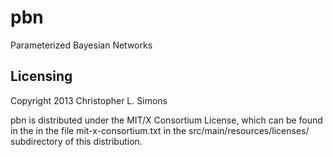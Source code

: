 # pbn

Parameterized Bayesian Networks

## Licensing

Copyright 2013 Christopher L. Simons

pbn is distributed under the MIT/X Consortium License,
which can be found in the in the file mit-x-consortium.txt
in the src/main/resources/licenses/ subdirectory of this
distribution.
